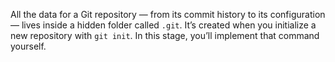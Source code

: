 All the data for a Git repository — from its commit history to its configuration — lives inside a hidden folder called `.git`. It’s created when you initialize a new repository with `git init`. In this stage, you’ll implement that command yourself.

<!--

### The `git init` command

<details>
  <summary>Click to expand/collapse</summary>

  `git init` initializes a Git repository by creating a `.git` directory with some files
  & directories inside it.

  You can learn more about what's inside the `.git` folder [here](https://blog.meain.io/2023/what-is-in-dot-git/). We've
  included a description of the files & directores we'll be dealing with in this stage below.

</details>

### The `.git` directory

<details>
  <summary>Click to expand/collapse</summary>

  At a bare minimum, a `.git` directory should contain the following files & directories:

  ```
  - .git/
    - objects/
    - refs/
    - HEAD (should contain "ref: refs/heads/main\n" for a new repository)
  ```

  - `objects/`
    - This directory contains [Git objects](https://git-scm.com/book/en/v2/Git-Internals-Git-Objects).
    - We'll learn more about what Git objects are in later stages.
  - `refs/`
    - This directory contains [Git references](https://git-scm.com/book/en/v2/Git-Internals-Git-References).
    - We'll deal with this in later stages too.
  - `HEAD`
    - This file contains a reference to the currently checked out branch.
    - For a new repository, it's contents will be `ref: refs/heads/main\n`.

  You can learn more about these in detail [here](https://blog.meain.io/2023/what-is-in-dot-git/).
</details>

### Tests

The tester will run your program in a new empty directory like this:

```bash
# Create a new directory and cd into it
$ mkdir test_dir && cd test_dir

# Run your program
$ /path/to/your_program.sh init
```

It'll then check if the `.git` directory and its contents are created correctly.

```bash
# Check if .git directory exists
$ test -d .git

# Check if .git/objects directory exists
$ test -d .git/objects

# Check if .git/refs directory exists
$ test -d .git/refs

# Check if .git/HEAD file exists
$ test -f .git/HEAD

# Check if .git/HEAD contains either "ref: refs/heads/main\n" or "ref: refs/heads/master\n"
$ cat .git/HEAD
```

### Notes

- Git actually creates more files & directories than the ones mentioned above when you run `git init`. We've only included the ones
  that are absolutely necessary for Git to function properly.
- The `.git/HEAD` file has a newline at the end.
- The `.git/HEAD` file can contain either `ref: refs/heads/main\n` or `ref: refs/heads/master\n`, the tester will
  work with either of these.

-->

